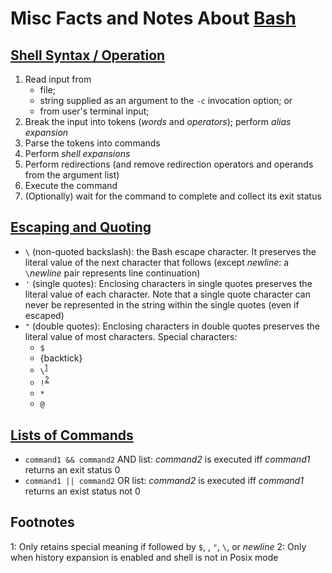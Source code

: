 Misc Facts and Notes About [Bash][title01]
==========================================

[Shell Syntax / Operation][link01]
----------------------------------

1. Read input from
   - file;
   - string supplied as an argument to the `-c` invocation option; or
   - from user's terminal input;
2. Break the input into tokens (*words* and *operators*); perform *alias expansion*
3. Parse the tokens into commands
4. Perform *shell expansions*
5. Perform redirections (and remove redirection operators and operands from the argument list)
6. Execute the command
7. (Optionally) wait for the command to complete and collect its exit status

[Escaping and Quoting][link02]
------------------------------

- `\` (non-quoted backslash): the Bash escape character. It preserves the literal value of the next character that follows (except 
                              *newline*: a `\`*newline* pair represents line continuation)
- `'` (single quotes): Enclosing characters in single quotes preserves the literal value of each character. Note that a single quote 
                       character can never be represented in the string within the single quotes (even if escaped)
- `"` (double quotes): Enclosing characters in double quotes preserves the literal value of most characters. Special characters:
    - `$`
    - {backtick}
    - `\`<sup>[1](#footnote01)</sup>
    - `!`<sup>[2](#footnote02)</sup>
    - `*`
    - `@`

[Lists of Commands][link03]
---------------------------

- `command1 && command2` AND list: *command2* is executed iff *command1* returns an exit status 0
- `command1 || command2` OR list: *command2* is executed iff *command1* returns an exist status not 0




Footnotes
----------
<a name="footnote01">1</a>: Only retains special meaning if followed by `$`, <backtick>, `"`, `\`, or *newline*
<a name="footnote02">2</a>: Only when history expansion is enabled and shell is not in Posix mode

[title01]: https://www.gnu.org/software/bash/manual/bash.html#SEC_Contents
[link01]: https://www.gnu.org/software/bash/manual/bash.html#Shell-Operation
[link02]: https://www.gnu.org/software/bash/manual/bash.html#Quoting
[link03]: https://www.gnu.org/software/bash/manual/bash.html#Lists
